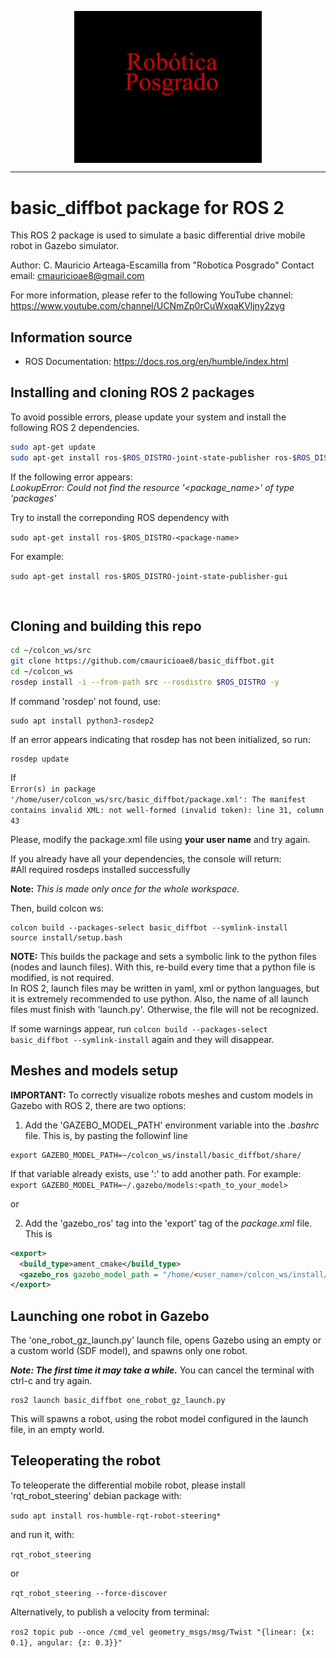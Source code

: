 <!-- ![RoboticaPosgrado_logo](roboticaposgrado/materials/textures/RoboticaPosgrado_logo.png) -->

<p align="center">
  <img src="roboticaposgrado/materials/textures/RoboticaPosgrado_logo.png" width="300" align="center">
</p>

<hr>

# basic_diffbot package for ROS 2

This ROS 2 package is used to simulate a basic differential drive mobile robot in Gazebo simulator.

Author: C. Mauricio Arteaga-Escamilla from "Robotica Posgrado" Contact email: cmauricioae8@gmail.com

For more information, please refer to the following YouTube channel: https://www.youtube.com/channel/UCNmZp0rCuWxqaKVljny2zyg

## Information source
- ROS Documentation: https://docs.ros.org/en/humble/index.html


## Installing and cloning ROS 2 packages

To avoid possible errors, please update your system and install the following ROS 2 dependencies.

```bash
sudo apt-get update
sudo apt-get install ros-$ROS_DISTRO-joint-state-publisher ros-$ROS_DISTRO-xacro ros-$ROS_DISTRO-joint-state-publisher-gui ros-$ROS_DISTRO-tf2-* ros-$ROS_DISTRO-gazebo-* ros-$ROS_DISTRO-rviz-default-plugins
```

If the following error appears:<br>
_LookupError: Could not find the resource '<package_name>' of type 'packages'_

Try to install the correponding ROS dependency with

`sudo apt-get install ros-$ROS_DISTRO-<package-name>`

For example:

`sudo apt-get install ros-$ROS_DISTRO-joint-state-publisher-gui`

<br>


## Cloning and building this repo

```bash
cd ~/colcon_ws/src
git clone https://github.com/cmauricioae8/basic_diffbot.git
cd ~/colcon_ws
rosdep install -i --from-path src --rosdistro $ROS_DISTRO -y
```

If command 'rosdep' not found, use:

```
sudo apt install python3-rosdep2
```

If an error appears indicating that rosdep has not been initialized, so run:
```
rosdep update
```

If <br>
`Error(s) in package '/home/user/colcon_ws/src/basic_diffbot/package.xml':
The manifest contains invalid XML:
not well-formed (invalid token): line 31, column 43`
<br>

Please, modify the package.xml file using **your user name** and try again.


If you already have all your dependencies, the console will return:<br>
#All required rosdeps installed successfully

**Note:** _This is made only once for the whole workspace._

Then, build colcon ws:
```
colcon build --packages-select basic_diffbot --symlink-install
source install/setup.bash
```

**NOTE:** This builds the package and sets a symbolic link to the python files (nodes and launch files). With this, re-build every time that a python file is modified, is not required.<br>
In ROS 2, launch files may be written in yaml, xml or python languages, but it is extremely recommended to use python. Also, the name of all launch files must finish with 'launch.py'. Otherwise, the file will not be recognized.<br>

If some warnings appear, run `colcon build --packages-select basic_diffbot --symlink-install` again and they will disappear.


## Meshes and models setup

**IMPORTANT:**
To correctly visualize robots meshes and custom models in Gazebo with ROS 2, there are two options:

1. Add the 'GAZEBO_MODEL_PATH' environment variable into the _.bashrc_ file. This is, by pasting the followinf line
```
export GAZEBO_MODEL_PATH=~/colcon_ws/install/basic_diffbot/share/
```
If that variable already exists, use ':' to add another path. For example:
`export GAZEBO_MODEL_PATH=~/.gazebo/models:<path_to_your_model>`

or

2. Add the 'gazebo_ros' tag into the 'export' tag of the _package.xml_ file. This is
```xml
<export>
  <build_type>ament_cmake</build_type>
  <gazebo_ros gazebo_model_path = "/home/<user_name>/colcon_ws/install/basic_diffbot/share/" />
</export>
```


## Launching one robot in Gazebo

The 'one_robot_gz_launch.py' launch file, opens Gazebo using an empty or a custom world (SDF model), and spawns only one robot.

**_Note: The first time it may take a while._** You can cancel the terminal with ctrl-c and try again.

```
ros2 launch basic_diffbot one_robot_gz_launch.py
```
This will spawns a robot, using the robot model configured in the launch file, in an empty world.


## Teleoperating the robot

To teleoperate the differential mobile robot, please install 'rqt_robot_steering' debian package with:

`sudo apt install ros-humble-rqt-robot-steering*
`

and run it, with:

`rqt_robot_steering`

or

`rqt_robot_steering --force-discover`


Alternatively, to publish a velocity from terminal:

`ros2 topic pub --once /cmd_vel geometry_msgs/msg/Twist "{linear: {x: 0.1}, angular: {z: 0.3}}"`




